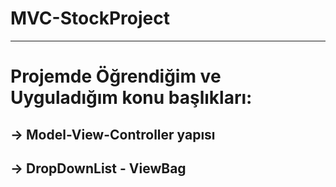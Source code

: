 # MVC-StockProject
__________________________________________________________________________________________________________
# Projemde Öğrendiğim ve Uyguladığım konu başlıkları:
## -> Model-View-Controller yapısı
## -> DropDownList - ViewBag
